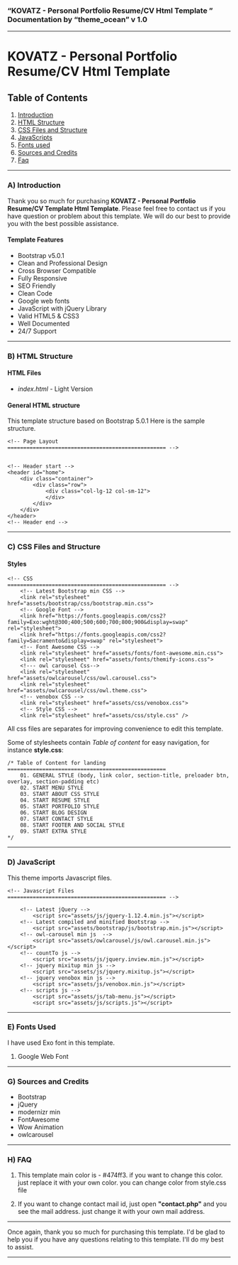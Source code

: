 ### “KOVATZ - Personal Portfolio Resume/CV Html Template ” Documentation by “theme\_ocean” v 1.0

* * *

KOVATZ - Personal Portfolio Resume/CV Html Template
===================================================

Table of Contents
-----------------

1.  [Introduction](#introduction)
2.  [HTML Structure](#htmlStructure)
3.  [CSS Files and Structure](#cssFiles)
4.  [JavaScripts](#javascript)
5.  [Fonts used](#fontssused)
6.  [Sources and Credits](#credits)
7.  [Faq](#faq)

* * *

### **A) Introduction**

Thank you so much for purchasing **KOVATZ - Personal Portfolio Resume/CV Template Html Template**. Please feel free to contact us if you have question or problem about this template. We will do our best to provide you with the best possible assistance.

#### Template Features

*   Bootstrap v5.0.1
*   Clean and Professional Design
*   Cross Browser Compatible
*   Fully Responsive
*   SEO Friendly
*   Clean Code
*   Google web fonts
*   JavaScript with jQuery Library
*   Valid HTML5 & CSS3
*   Well Documented
*   24/7 Support

* * *

### **B) HTML Structure**

#### HTML Files

*   _index.html_ - Light Version

#### General HTML structure

This template structure based on Bootstrap 5.0.1 Here is the sample structure.

```
<!-- Page Layout
================================================== -->

	
<!-- Header start -->
<header id="home">
	<div class="container">
		<div class="row">
			<div class="col-lg-12 col-sm-12">
			</div>
		</div>
	</div>
</header>
<!-- Header end -->
```
* * *

### **C) CSS Files and Structure**

#### Styles

````
<!-- CSS
================================================== -->
    <!-- Latest Bootstrap min CSS -->
    <link rel="stylesheet" href="assets/bootstrap/css/bootstrap.min.css">		
    <!-- Google Font -->
    <link href="https://fonts.googleapis.com/css2?family=Exo:wght@300;400;500;600;700;800;900&display=swap" rel="stylesheet"> 
    <link href="https://fonts.googleapis.com/css2?family=Sacramento&display=swap" rel="stylesheet"> 
    <!-- Font Awesome CSS -->
    <link rel="stylesheet" href="assets/fonts/font-awesome.min.css">
    <link rel="stylesheet" href="assets/fonts/themify-icons.css">
    <!--- owl carousel Css-->
    <link rel="stylesheet" href="assets/owlcarousel/css/owl.carousel.css">
    <link rel="stylesheet" href="assets/owlcarousel/css/owl.theme.css">		
    <!-- venobox CSS -->		
    <link rel="stylesheet" href="assets/css/venobox.css">							
    <!-- Style CSS -->
    <link rel="stylesheet" href="assets/css/style.css" />
````

All css files are separates for improving convenience to edit this template.

Some of stylesheets contain _Table of content_ for easy navigation, for instance **style.css**:

````
/* Table of Content for landing
==================================================
    01. GENERAL STYLE (body, link color, section-title, preloader btn, overlay, section-padding etc)
    02. START MENU STYLE
    03. START ABOUT CSS STYLE
    04. START RESUME STYLE
    05. START PORTFOLIO STYLE
    06. START BLOG DESIGN
    07. START CONTACT STYLE
    08. START FOOTER AND SOCIAL STYLE
    09. START EXTRA STYLE
*/
````

* * *

### **D) JavaScript**

This theme imports Javascript files.

````
<!-- Javascript Files
================================================== -->
	
	<!-- Latest jQuery -->
		<script src="assets/js/jquery-1.12.4.min.js"></script>
	<!-- Latest compiled and minified Bootstrap -->
		<script src="assets/bootstrap/js/bootstrap.min.js"></script>			
	<!-- owl-carousel min js  -->
		<script src="assets/owlcarousel/js/owl.carousel.min.js"></script>
	<!-- countTo js -->
		<script src="assets/js/jquery.inview.min.js"></script>		
	<!-- jquery mixitup min js -->
		<script src="assets/js/jquery.mixitup.js"></script>		
	<!-- jquery venobox min js -->
		<script src="assets/js/venobox.min.js"></script>			
	<!-- scripts js -->
		<script src="assets/js/tab-menu.js"></script>	
		<script src="assets/js/scripts.js"></script>
````

* * *

### **E) Fonts Used**

I have used Exo font in this template.

1.  Google Web Font



* * *

### **G) Sources and Credits**

*   Bootstrap
*   jQuery
*   modernizr min
*   FontAwesome
*   Wow Animation
*   owlcarousel

* * *

### **H) FAQ**

1) This template main color is - #474ff3. if you want to change this color. just replace it with your own color. you can change color from style.css file

2) If you want to change contact mail id, just open **"contact.php"** and you see the mail address. just change it with your own mail address.

* * *

Once again, thank you so much for purchasing this template. I'd be glad to help you if you have any questions relating to this template. I'll do my best to assist.

* * *